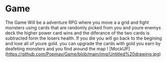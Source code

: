 # Game
The Game Will be a adventure RPG where you move a a grid and fight monsters using cards that are randomly picked from you and youre enemys deck the higher power card wins and the diferance of the two cards is subtracted form the losers health. If you die you will go back to the begining and lose all of youre gold. you can upgrade the cards with gold you earn by deafeting monsters and you find around the map
! [MockUP] (https://github.com/Popmay/Game/blob/main/img/Untitled%20drawing.jpg)
